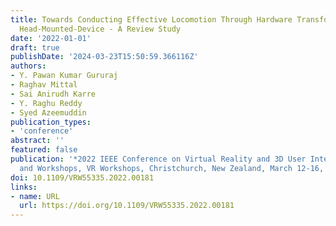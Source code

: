 ```yaml
---
title: Towards Conducting Effective Locomotion Through Hardware Transformation in
  Head-Mounted-Device - A Review Study
date: '2022-01-01'
draft: true
publishDate: '2024-03-23T15:50:59.366116Z'
authors:
- Y. Pawan Kumar Gururaj
- Raghav Mittal
- Sai Anirudh Karre
- Y. Raghu Reddy
- Syed Azeemuddin
publication_types:
- 'conference'
abstract: ''
featured: false
publication: '*2022 IEEE Conference on Virtual Reality and 3D User Interfaces Abstracts
  and Workshops, VR Workshops, Christchurch, New Zealand, March 12-16, 2022*'
doi: 10.1109/VRW55335.2022.00181
links:
- name: URL
  url: https://doi.org/10.1109/VRW55335.2022.00181
---
```


